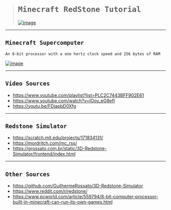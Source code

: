 ># `Minecraft RedStone Tutorial`
>
>[![image](https://github.com/imvickykumar999/Minecraft-RedStone-Automation/assets/50515418/152f56ab-564c-403a-9920-bd8d1efe9848)](https://www.youtube.com/playlist?list=PLC2C7443BFF902E61)

-----------------------

## `Minecraft Supercomputer`
    An 8-bit processor with a one hertz clock speed and 256 bytes of RAM

[![image](https://github.com/imvickykumar999/Minecraft-RedStone-Automation/assets/50515418/3b99ed6a-a926-4187-965e-91cad4c197fc)](https://youtu.be/FDiapbD0Xfg)

-------------------

## `Video Sources`

- https://www.youtube.com/playlist?list=PLC2C7443BFF902E61
- https://www.youtube.com/watch?v=IOoy_eG8efI
- https://youtu.be/FDiapbD0Xfg

-----------------

## `Redstone Simulator`

- https://scratch.mit.edu/projects/171834131/
- https://mordritch.com/mc_rss/
- https://grossato.com.br/static/3D-Redstone-Simulator/frontend/index.html

-------------------

## `Other Sources`

- https://github.com/GuilhermeRossato/3D-Redstone-Simulator
- https://www.reddit.com/r/redstone/
- https://www.pcworld.com/article/559794/8-bit-computer-processor-built-in-minecraft-can-run-its-own-games.html
